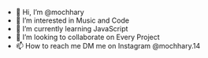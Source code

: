 - 👋 Hi, I’m @mochhary
- 👀 I’m interested in Music and Code
- 🌱 I’m currently learning JavaScript
- 💞️ I’m looking to collaborate on Every Project
- 📫 How to reach me DM me on Instagram @mochhary.14

<!---
mochhary/mochhary is a ✨ special ✨ repository because its `README.md` (this file) appears on your GitHub profile.
You can click the Preview link to take a look at your changes.
--->
